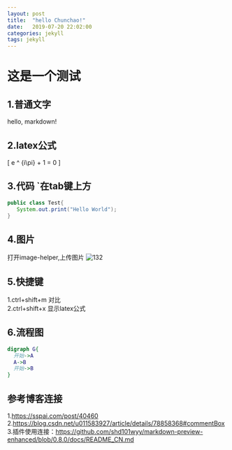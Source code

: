 ```yaml
---
layout: post
title:  "hello Chunchao!"
date:   2019-07-20 22:02:00
categories: jekyll
tags: jekyll
---
```


# 这是一个测试

## 1.普通文字
hello, markdown!


## 2.latex公式
\[
e ^ {i\pi} + 1 = 0
\]


## 3.代码  `在tab键上方

```java
public class Test{
   System.out.print("Hello World");
}
```


## 4.图片
打开image-helper,上传图片
![132](https://i.loli.net/2019/07/20/5d331d8670bb142618.png)


## 5.快捷键
1.ctrl+shift+m 对比\
2.ctrl+shift+x 显示latex公式


## 6.流程图
```dot
digraph G{
  开始->A
  A->B
  开始->B
}
```

## 参考博客连接
1.https://sspai.com/post/40460
2.https://blog.csdn.net/u011583927/article/details/78858368#commentBox
3.插件使用连接：https://github.com/shd101wyy/markdown-preview-enhanced/blob/0.8.0/docs/README_CN.md
